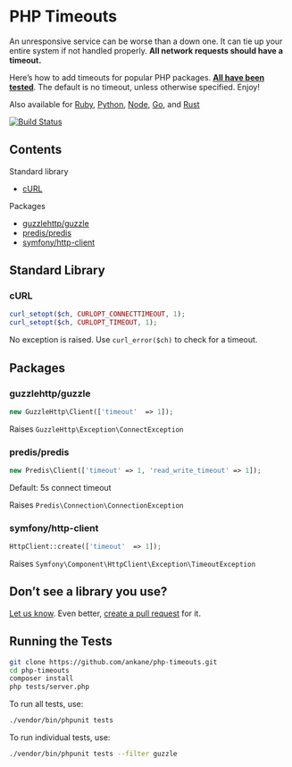 # PHP Timeouts

An unresponsive service can be worse than a down one. It can tie up your entire system if not handled properly. **All network requests should have a timeout.**

Here’s how to add timeouts for popular PHP packages. **[All have been tested](tests)**. The default is no timeout, unless otherwise specified. Enjoy!

Also available for [Ruby](https://github.com/ankane/the-ultimate-guide-to-ruby-timeouts), [Python](https://github.com/ankane/python-timeouts), [Node](https://github.com/ankane/node-timeouts), [Go](https://github.com/ankane/go-timeouts), and [Rust](https://github.com/ankane/rust-timeouts)

[![Build Status](https://github.com/ankane/php-timeouts/workflows/build/badge.svg?branch=master)](https://github.com/ankane/php-timeouts/actions)

## Contents

Standard library

- [cURL](#curl)

Packages

- [guzzlehttp/guzzle](#guzzlehttpguzzle)
- [predis/predis](#predispredis)
- [symfony/http-client](#symfonyhttp-client)

## Standard Library

### cURL

```php
curl_setopt($ch, CURLOPT_CONNECTTIMEOUT, 1);
curl_setopt($ch, CURLOPT_TIMEOUT, 1);
```

No exception is raised. Use `curl_error($ch)` to check for a timeout.

## Packages

### guzzlehttp/guzzle

```php
new GuzzleHttp\Client(['timeout'  => 1]);
```

Raises `GuzzleHttp\Exception\ConnectException`

### predis/predis

```php
new Predis\Client(['timeout' => 1, 'read_write_timeout' => 1]);
```

Default: 5s connect timeout

Raises `Predis\Connection\ConnectionException`

### symfony/http-client

```php
HttpClient::create(['timeout'  => 1]);
```

Raises `Symfony\Component\HttpClient\Exception\TimeoutException`

## Don’t see a library you use?

[Let us know](https://github.com/ankane/php-timeouts/issues/new). Even better, [create a pull request](https://github.com/ankane/php-timeouts/pulls) for it.

## Running the Tests

```sh
git clone https://github.com/ankane/php-timeouts.git
cd php-timeouts
composer install
php tests/server.php
```

To run all tests, use:

```sh
./vendor/bin/phpunit tests
```

To run individual tests, use:

```sh
./vendor/bin/phpunit tests --filter guzzle
```
